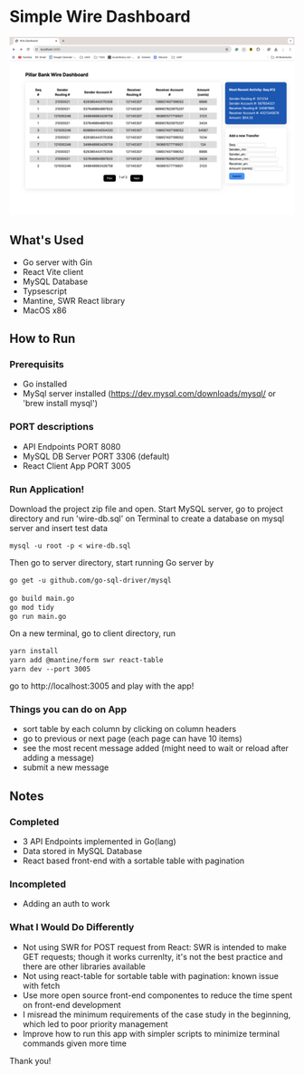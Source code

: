 # Simple Wire Dashboard

![alt text](demo-img.png)

## What's Used
- Go server with Gin
- React Vite client
- MySQL Database
- Typsescript
- Mantine, SWR React library
- MacOS x86

## How to Run

### Prerequisits
- Go installed
- MySql server installed (https://dev.mysql.com/downloads/mysql/ or 'brew install mysql')

### PORT descriptions
- API Endpoints PORT 8080
- MySQL DB Server PORT 3306 (default)
- React Client App PORT 3005

### Run Application!
Download the project zip file and open.
Start MySQL server, go to project directory and run 'wire-db.sql' on Terminal to create a database on mysql server and insert test data
```
mysql -u root -p < wire-db.sql
```

Then go to server directory, start running Go server by
```
go get -u github.com/go-sql-driver/mysql

go build main.go
go mod tidy
go run main.go
```

On a new terminal, go to client directory, run
```
yarn install
yarn add @mantine/form swr react-table
yarn dev --port 3005
```

go to http://localhost:3005 and play with the app!

### Things you can do on App
- sort table by each column by clicking on column headers
- go to previous or next page (each page can have 10 items)
- see the most recent message added (might need to wait or reload after adding a message)
- submit a new message 

## Notes

### Completed
- 3 API Endpoints implemented in Go(lang)
- Data stored in MySQL Database
- React based front-end with a sortable table with pagination

### Incompleted
- Adding an auth to work

### What I Would Do Differently
- Not using SWR for POST request from React: SWR is intended to make GET requests; though it works currenlty, it's not the best practice and there are other libraries available
- Not using react-table for sortable table with pagination: known issue with fetch 
- Use more open source front-end componentes to reduce the time spent on front-end development
- I misread the minimum requirements of the case study in the beginning, which led to poor priority management
- Improve how to run this app with simpler scripts to minimize terminal commands given more time

Thank you!
